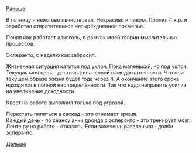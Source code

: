 [Раньше](2017.04.17.md)

В пятницу я неистово пьянствовал. Некрасиво и пивом. Пропил 4 к.р. и заработал отвратительное четырёхдневное похмелье.

Понял как работает алкоголь, в рамках моей теории мыслительных процессов.

Эсперанто, с неделю как забросил.

Жизненная ситуация катится под уклон. Пока маленький, но под уклон.
Текущая моя цель - достичь финансовой самодостаточности. Что при текущем образе жизни будет года через 4.
А окончание этого срока находится в полной неопределённости.
Так что надо направить усилия на увеличение доходности. 

Квест на работе выполнил только под угрозой.

Перестать пялиться в каскад - это отнимает время.  
Каждый день - по сеансу анки дроида с эсперанто - это тренирует мозг.  
Ленте.ру на работе - отказать. Если захочешь развлечься - долби эсперанто.

[Дальше](2017.04.27.md)